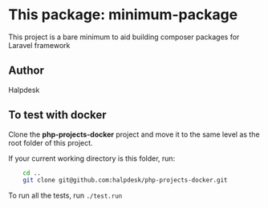 # This package: minimum-package

This project is a bare minimum to aid building composer packages for Laravel framework

## Author

Halpdesk

## To test with docker

Clone the **php-projects-docker** project and move it to the same level as the root folder of this project.

If your current working directory is this folder, run:

```sh
    cd ..
    git clone git@github.com:halpdesk/php-projects-docker.git
```

To run all the tests, run `./test.run`
